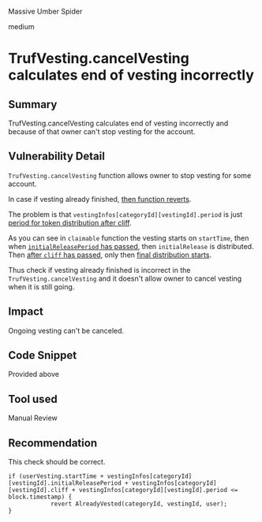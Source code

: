 Massive Umber Spider

medium

# TrufVesting.cancelVesting calculates end of vesting incorrectly

## Summary
TrufVesting.cancelVesting calculates end of vesting incorrectly and because of that owner can't stop vesting for the account.
## Vulnerability Detail
`TrufVesting.cancelVesting` function allows owner to stop vesting for some account.

In case if vesting already finished, [then function reverts](https://github.com/sherlock-audit/2023-12-truflation/blob/main/truflation-contracts/src/token/TrufVesting.sol#L358-L360).

The problem is that `vestingInfos[categoryId][vestingId].period` is just [period for token distribution after cliff](https://github.com/sherlock-audit/2023-12-truflation/blob/main/truflation-contracts/src/token/TrufVesting.sol#L186).

As you can see in `claimable` function the vesting starts on `startTime`, then when [`initialReleasePeriod` has passed](https://github.com/sherlock-audit/2023-12-truflation/blob/main/truflation-contracts/src/token/TrufVesting.sol#L168), then `initialRelease` is distributed. Then [after `cliff` has passed](https://github.com/sherlock-audit/2023-12-truflation/blob/main/truflation-contracts/src/token/TrufVesting.sol#L178), only then [final distribution starts](https://github.com/sherlock-audit/2023-12-truflation/blob/main/truflation-contracts/src/token/TrufVesting.sol#L184).

Thus check if vesting already finished is incorrect in the `TrufVesting.cancelVesting` and it doesn't allow owner to cancel vesting when it is still going.
## Impact
Ongoing vesting can't be canceled.
## Code Snippet
Provided above
## Tool used

Manual Review

## Recommendation
This check should be correct.
```solidity
if (userVesting.startTime + vestingInfos[categoryId][vestingId].initialReleasePeriod + vestingInfos[categoryId][vestingId].cliff + vestingInfos[categoryId][vestingId].period <= block.timestamp) {
            revert AlreadyVested(categoryId, vestingId, user);
}
```